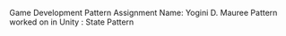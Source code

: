 Game Development Pattern Assignment
Name: Yogini D. Mauree
Pattern worked on in Unity : State Pattern